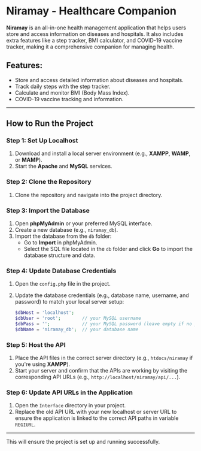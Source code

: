 # Niramay - Healthcare Companion

**Niramay** is an all-in-one health management application that helps users store and access information on diseases and hospitals. It also includes extra features like a step tracker, BMI calculator, and COVID-19 vaccine tracker, making it a comprehensive companion for managing health.

## Features:
- Store and access detailed information about diseases and hospitals.
- Track daily steps with the step tracker.
- Calculate and monitor BMI (Body Mass Index).
- COVID-19 vaccine tracking and information.

---

## How to Run the Project

### Step 1: Set Up Localhost
1. Download and install a local server environment (e.g., **XAMPP**, **WAMP**, or **MAMP**).
2. Start the **Apache** and **MySQL** services.

### Step 2: Clone the Repository
1. Clone the repository and navigate into the project directory.

### Step 3: Import the Database
1. Open **phpMyAdmin** or your preferred MySQL interface.
2. Create a new database (e.g., `niramay_db`).
3. Import the database from the `db` folder:
   - Go to **Import** in phpMyAdmin.
   - Select the SQL file located in the `db` folder and click **Go** to import the database structure and data.
  
### Step 4: Update Database Credentials
1. Open the `config.php` file in the project.
2. Update the database credentials (e.g., database name, username, and password) to match your local server setup:

   ```php
   $dbHost = 'localhost';
   $dbUser = 'root';        // your MySQL username
   $dbPass = '';            // your MySQL password (leave empty if no password)
   $dbName = 'niramay_db';  // your database name
   ```

### Step 5: Host the API
1. Place the API files in the correct server directory (e.g., `htdocs/niramay` if you're using **XAMPP**).
2. Start your server and confirm that the APIs are working by visiting the corresponding API URLs (e.g., `http://localhost/niramay/api/...`).

### Step 6: Update API URLs in the Application
1. Open the `Interface` directory in your project.
2. Replace the old API URL with your new localhost or server URL to ensure the application is linked to the correct API paths in variable `REGIURL`.

---

This will ensure the project is set up and running successfully.
